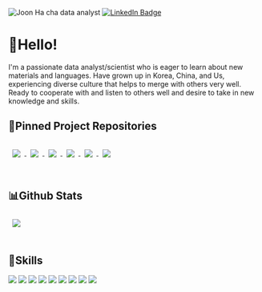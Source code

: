 ![Joon Ha cha data analyst](https://user-images.githubusercontent.com/63988120/171961744-a5f01583-411f-44a3-a4e0-0a6cc58b349c.png)
[![LinkedIn Badge](https://img.shields.io/badge/LinkedIn-Profile-informational?style=flat&logo=linkedin&logoColor=white&color=0D76A8)](https://www.linkedin.com/in/joon-cha-8a71ba219/)

# 👋Hello!

I'm a passionate data analyst/scientist who is eager to learn about new materials and languages. Have grown up in Korea, China, and Us, experiencing diverse culture that helps to merge with others very well. Ready to cooperate with and listen to others well and desire to take in new knowledge and skills.



## 📌Pinned Project Repositories ##


<a href="https://github.com/kier0813/PCA_Project">
  <img align="center" style="margin:1rem 0.5rem" src="https://github-readme-stats.vercel.app/api/pin/?username=kier0813&repo=PCA_Project&title_color=ffffff&text_color=c9cacc&icon_color=4AB197&bg_color=1A2B34" />
</a>

<a href="https://github.com/kier0813/NYPD_Project">
  <img align="center" style="margin:0.5rem" src="https://github-readme-stats.vercel.app/api/pin/?username=kier0813&repo=NYPD_Project&title_color=ffffff&text_color=c9cacc&icon_color=4AB197&bg_color=1A2B34" />
</a>

<a href="https://github.com/kier0813/Bank_Intern_Source_Code">
  <img align="center" style="margin:0.5rem" src="https://github-readme-stats.vercel.app/api/pin/?username=kier0813&repo=Bank_Intern_Source_Code&title_color=ffffff&text_color=c9cacc&icon_color=4AB197&bg_color=1A2B34" />
</a>

<a href="https://github.com/kier0813/Obesity_Project">
  <img align="center" style="margin:0.5rem" src="https://github-readme-stats.vercel.app/api/pin/?username=kier0813&repo=Obesity_Project&title_color=ffffff&text_color=c9cacc&icon_color=4AB197&bg_color=1A2B34" />
</a>

<a href="https://github.com/kier0813/ds3_gamedata_visualization">
  <img align="center" style="margin:0.5rem" src="https://github-readme-stats.vercel.app/api/pin/?username=kier0813&repo=ds3_gamedata_visualization&title_color=ffffff&text_color=c9cacc&icon_color=4AB197&bg_color=1A2B34" />
</a>

<a href="https://github.com/kier0813/tensorflow_img_machine">
  <img align="center" style="margin:0.5rem" src="https://github-readme-stats.vercel.app/api/pin/?username=kier0813&repo=tensorflow_img_machine&title_color=ffffff&text_color=c9cacc&icon_color=4AB197&bg_color=1A2B34" />
</a>

<br>
<br>

## 📊Github Stats ##
<a href="https://github.com/kier0813">
  <img align="center" style="margin:0.5rem" src="https://github-readme-stats.vercel.app/api/top-langs/?username=kier0813&hide=html,css&title_color=ffffff&text_color=c9cacc&icon_color=4AB197&bg_color=1A2B34" />
</a>


<br>
<br>

## 🔧Skills ##

![](https://img.shields.io/badge/Code-Python-informational?style=flat&logo=Python&logoColor=white&color=4AB197)
![](https://img.shields.io/badge/Code-MySQL-informational?style=flat&logo=MySQL&logoColor=white&color=4AB197)
![](https://img.shields.io/badge/Code-R-informational?style=flat&logo=R&logoColor=white&color=4AB197)
![](https://img.shields.io/badge/Code-Java-informational?style=flat&logo=Java&logoColor=white&color=4AB197)
![](https://img.shields.io/badge/Code-HTML-informational?style=flat&logo=HTML&logoColor=white&color=4AB197)
![](https://img.shields.io/badge/Code-JavaScript-informational?style=flat&logo=JavaScript&logoColor=white&color=4AB197)
![](https://img.shields.io/badge/Code-D3-informational?style=flat&logo=D3&logoColor=white&color=4AB197)
![](https://img.shields.io/badge/Style-CSS-informational?style=flat&logo=css3&logoColor=white&color=4AB197)
![](https://img.shields.io/badge/Tools-GitHub-informational?style=flat&logo=GitHub&logoColor=white&color=4AB197)



<!--
**kier0813/kier0813** is a ✨ _special_ ✨ repository because its `README.md` (this file) appears on your GitHub profile.

Here are some ideas to get you started:

- 🔭 I’m currently working on ...
- 🌱 I’m currently learning ...
- 👯 I’m looking to collaborate on ...
- 🤔 I’m looking for help with ...
- 💬 Ask me about ...
- 📫 How to reach me: ...
- 😄 Pronouns: ...
- ⚡ Fun fact: ...
-->
